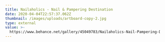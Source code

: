 ```yaml
---
title: Nailaholics - Nail & Pampering Destination
date: 2020-04-04T22:57:37.062Z
thumbnail: /images/uploads/artboard-copy-2.jpg
type: external
value: >-
  https://www.behance.net/gallery/45049783/Nailaholics-Nail-Pampering-Destination
---
```

